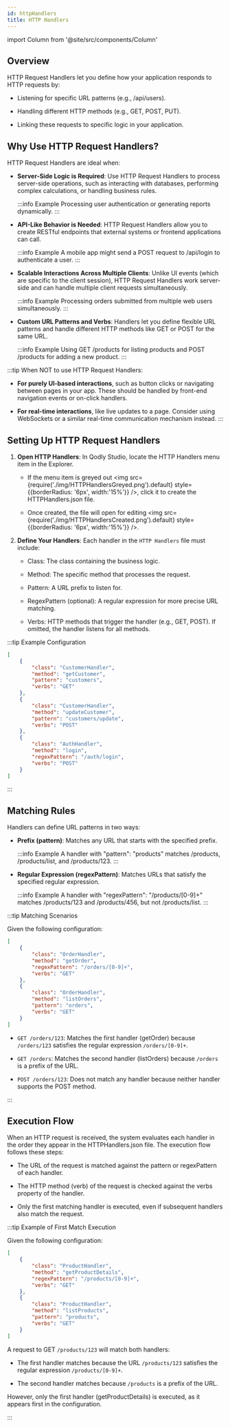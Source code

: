 ```yaml
---
id: httpHandlers
title: HTTP Handlers
---
```


import Column from '@site/src/components/Column'

## Overview

HTTP Request Handlers let you define how your application responds to HTTP requests by:

- Listening for specific URL patterns (e.g., /api/users).

- Handling different HTTP methods (e.g., GET, POST, PUT).

- Linking these requests to specific logic in your application.


## Why Use HTTP Request Handlers?

HTTP Request Handlers are ideal when:

- **Server-Side Logic is Required**: Use HTTP Request Handlers to process server-side operations, such as interacting with databases, performing complex calculations, or handling business rules.

    :::info Example
        Processing user authentication or generating reports dynamically.
    :::

- **API-Like Behavior is Needed**: HTTP Request Handlers allow you to create RESTful endpoints that external systems or frontend applications can call.

    :::info Example
        A mobile app might send a POST request to /api/login to authenticate a user.
    :::

- **Scalable Interactions Across Multiple Clients**: Unlike UI events (which are specific to the client session), HTTP Request Handlers work server-side and can handle multiple client requests simultaneously.

    :::info Example
        Processing orders submitted from multiple web users simultaneously.
    :::

- **Custom URL Patterns and Verbs**: Handlers let you define flexible URL patterns and handle different HTTP methods like GET or POST for the same URL.

    :::info Example
        Using GET /products for listing products and POST /products for adding a new product.
    :::


:::tip When NOT to use HTTP Request Handlers:

- **For purely UI-based interactions**, such as button clicks or navigating between pages in your app. These should be handled by front-end navigation events or on-click handlers.

- **For real-time interactions**, like live updates to a page. Consider using WebSockets or a similar real-time communication mechanism instead.
:::


## Setting Up HTTP Request Handlers

1. **Open HTTP Handlers**: In Qodly Studio, locate the HTTP Handlers menu item in the Explorer.

    - If the menu item is greyed out <img src={require('./img/HTTPHandlersGreyed.png').default} style={{borderRadius: '6px', width:'15%'}} />, click it to create the HTTPHandlers.json file.

    - Once created, the file will open for editing <img src={require('./img/HTTPHandlersCreated.png').default} style={{borderRadius: '6px', width:'15%'}} />.

2. **Define Your Handlers**: Each handler in the `HTTP Handlers` file must include:

    - Class: The class containing the business logic.

    - Method: The specific method that processes the request.

    - Pattern: A URL prefix to listen for.

    - RegexPattern (optional): A regular expression for more precise URL matching.

    - Verbs: HTTP methods that trigger the handler (e.g., GET, POST). If omitted, the handler listens for all methods.


:::tip Example Configuration

```json
[
    {
        "class": "CustomerHandler",
        "method": "getCustomer",
        "pattern": "customers",
        "verbs": "GET"
    },
    {
        "class": "CustomerHandler",
        "method": "updateCustomer",
        "pattern": "customers/update",
        "verbs": "POST"
    },
    {
        "class": "AuthHandler",
        "method": "login",
        "regexPattern": "/auth/login",
        "verbs": "POST"
    }
]
```

:::


## Matching Rules 

Handlers can define URL patterns in two ways:

- **Prefix (pattern)**: Matches any URL that starts with the specified prefix.

    :::info Example
        A handler with "pattern": "products" matches /products, /products/list, and /products/123.
    :::

- **Regular Expression (regexPattern)**: Matches URLs that satisfy the specified regular expression.

    :::info Example
        A handler with "regexPattern": "/products/[0-9]+" matches /products/123 and /products/456, but not /products/list.
    :::


:::tip Matching Scenarios

Given the following configuration:

```json
[
    {
        "class": "OrderHandler",
        "method": "getOrder",
        "regexPattern": "/orders/[0-9]+",
        "verbs": "GET"
    },
    {
        "class": "OrderHandler",
        "method": "listOrders",
        "pattern": "orders",
        "verbs": "GET"
    }
]
```

- `GET /orders/123`: Matches the first handler (getOrder) because `/orders/123` satisfies the regular expression `/orders/[0-9]+`.

- `GET /orders`: Matches the second handler (listOrders) because `/orders` is a prefix of the URL.

- `POST /orders/123`: Does not match any handler because neither handler supports the POST method.

:::



## Execution Flow

When an HTTP request is received, the system evaluates each handler in the order they appear in the HTTPHandlers.json file. The execution flow follows these steps:

- The URL of the request is matched against the pattern or regexPattern of each handler.

- The HTTP method (verb) of the request is checked against the verbs property of the handler.

- Only the first matching handler is executed, even if subsequent handlers also match the request.

:::tip Example of First Match Execution

Given the following configuration:

```json
[
    {
        "class": "ProductHandler",
        "method": "getProductDetails",
        "regexPattern": "/products/[0-9]+",
        "verbs": "GET"
    },
    {
        "class": "ProductHandler",
        "method": "listProducts",
        "pattern": "products",
        "verbs": "GET"
    }
]
```

A request to GET `/products/123` will match both handlers:

- The first handler matches because the URL `/products/123` satisfies the regular expression `/products/[0-9]+`.

- The second handler matches because `/products` is a prefix of the URL.


However, only the first handler (getProductDetails) is executed, as it appears first in the configuration.

:::

